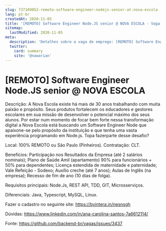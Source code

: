 ```yaml
---
slug: 737109052-remoto-software-engineer-nodejs-senior-at-nova-escola
lang: pt-br
createdAt: 2020-11-05
title: '[REMOTO] Software Engineer Node.JS senior @ NOVA ESCOLA - Vaga de Emprego'
sitemap:
  lastModified: 2020-11-05
meta:
  description: 'Detalhes sobre a vaga de emprego: [REMOTO] Software Engineer Node.JS senior @ NOVA ESCOLA'
  twitter:
    card: summary
    site: '@nawarian'
---
```


# [REMOTO] Software Engineer Node.JS senior @ NOVA ESCOLA

Descrição: A Nova Escola existe há mais de 30 anos trabalhando com muita paixão e propósito. Seus produtos fortalecem os educadores e gestores escolares em sua missão de desenvolver o potencial máximo dos seus alunos. Por estar num momento de focar bem forte nessa transformação digital a Nova Escola está buscando um Software Engineer Node que apaixone-se pelo propósito da instituição e que tenha uma vasta experiência programando em Node.js. Topa fazerparte desse desafio?

Local: 100% REMOTO ou São Paulo (Pinheiros).
Contratação: CLT.

Benefícios: Participação nos Resultados da Empresa (até 2 salários nominais);
Plano de Saúde Amil (apartamento) 90% para funcionários + 50% para dependentes;
Licença estendida de maternidade e paternidade;
Vale Refeição - Sodexo;
Auxílio creche (até 7 anos);
Aulas de Inglês (na empresa);
Recesso de fim de ano (10 dias de folga).

Requisitos principais: Node.Js, REST API, TDD, GIT, Microsserviços.

Diferenciais: Java, Typescript, MySQL, Linux.

Fazer o cadastro no seguinte site: https://byintera.in/nesnsgh

Dúvidas: https://www.linkedin.com/in/ana-carolina-santos-7a6612114/


Fonte: https://github.com/backend-br/vagas/issues/3437